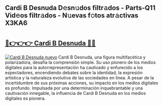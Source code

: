 ## Cardi B Desnuda D𝚎sn𝚞dos filtr𝚊dos - Parts-Q11 Vid𝚎os filtr𝚊dos - N𝚞evas f𝚘tos atr𝚊ctivas X3KA6

# <h2><a href="http://mb2gu5z.tromn.icu/?c=Cardi+B+Desnuda">🔗👉👉👉 Cardi B Desnuda 🔗🔗</a></h2>

[![Cardi B Desnuda nuevo](https://i.imgur.com/pEAQMta.gif)](http://mb2gu5z.tromn.icu/?c=Cardi+B+Desnuda)
Cardi B Desnuda, una figura multifacética y polarizadora, desafía la comprensión simple. Su uso pionero de los medios digitales para la autorrepresentación ha cautivado y enfurecido a los espectadores, encendiendo debates sobre la identidad, la expresión artística y la naturaleza evolutiva de las sociedades en línea. A pesar de la incertidumbre de sus próximas acciones, su impacto en los medios digitales es profundo. Impulsada por una determinación inquebrantable y una cautivación innegable, la influencia de Cardi B Desnuda en los medios digitales es pionera.
